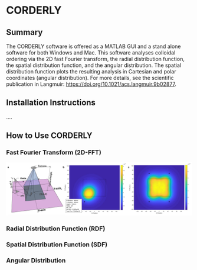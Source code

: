 # CORDERLY

## Summary
The CORDERLY software is offered as a MATLAB GUI and a stand alone software for both Windows and Mac.  This software analyses colloidal ordering via the 2D fast Fourier transform, the radial distribution function, the spatial distribution function, and the angular distribution. The spatial distribution function plots the resulting analysis in Cartesian and polar coordinates (angular distribution). For more details, see the scientific publication in Langmuir: https://doi.org/10.1021/acs.langmuir.9b02877.

## Installation Instructions


....

## How to Use CORDERLY

### Fast Fourier Transform (2D-FFT)

![](https://raw.githubusercontent.com/adrena-lab/Optimising-Light-Source-Positioning/Code/Figures/Figure1-1.png)

### Radial Distribution Function (RDF)


### Spatial Distribution Function (SDF)


### Angular Distribution 


